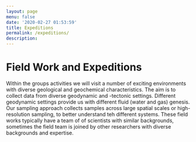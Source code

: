 ```yaml
---
layout: page
menu: false
date: '2020-02-27 01:53:59'
title: Expeditions
permalink: /expeditions/
description: 
---
```


# Field Work and Expeditions

Within the groups activities we will visit a number of exciting environments with diverse geological and geochemical characteristics. The aim is to collect data from diverse geodynamic and -tectonic settings. Different geodynamic settings provide us with different fluid (water and gas) genesis. Our sampling approach collects samples across large spatial scales or high-resolution sampling, to better understand teh different systems. These field works typically have a team of of scientists with similar backgrounds, sometimes the field team is joined by other researchers with diverse backgrounds and expertise.


